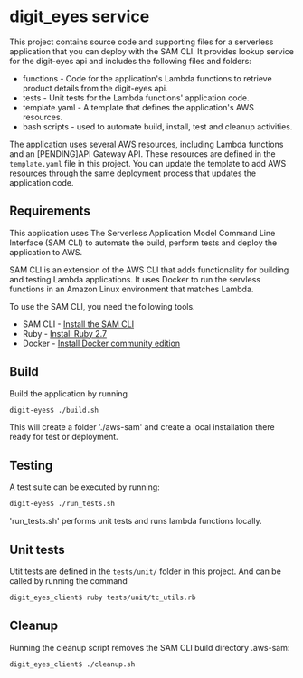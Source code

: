 # digit_eyes service
This project contains source code and supporting files for a serverless application that you can deploy with the SAM CLI. It provides lookup service for the digit-eyes api and includes the following files and folders:

- functions - Code for the application's Lambda functions to retrieve product details from the digit-eyes api.
- tests - Unit tests for the Lambda functions' application code.
- template.yaml - A template that defines the application's AWS resources.
- bash scripts - used to automate build, install, test and cleanup activities.

The application uses several AWS resources, including Lambda functions and an [PENDING]API Gateway API. These resources are defined in the `template.yaml` file in this project. You can update the template to add AWS resources through the same deployment process that updates the application code.

## Requirements

This application uses The Serverless Application Model Command Line Interface (SAM CLI) to automate the build, perform tests and deploy the application to AWS.

SAM CLI is an extension of the AWS CLI that adds functionality for building and testing Lambda applications. It uses Docker to run the servless functions in an Amazon Linux environment that matches Lambda. 

To use the SAM CLI, you need the following tools.

* SAM CLI - [Install the SAM CLI](https://docs.aws.amazon.com/serverless-application-model/latest/developerguide/serverless-sam-cli-install.html)
* Ruby - [Install Ruby 2.7](https://www.ruby-lang.org/en/documentation/installation/)
* Docker - [Install Docker community edition](https://hub.docker.com/search/?type=edition&offering=community)

## Build

Build the application by running 

```bash
digit-eyes$ ./build.sh
```
This will create a folder './aws-sam' and create a local installation there ready for test or deployment. 

## Testing

A test suite can be executed by running:

```bash
digit-eyes$ ./run_tests.sh
```

'run_tests.sh' performs unit tests and runs lambda functions locally.

## Unit tests

Utit tests are defined in the `tests/unit/` folder in this project. And can be called by running the command

```bash
digit_eyes_client$ ruby tests/unit/tc_utils.rb 
```
## Cleanup

Running the cleanup script removes the SAM CLI build directory .aws-sam:

```bash
digit_eyes_client$ ./cleanup.sh
```